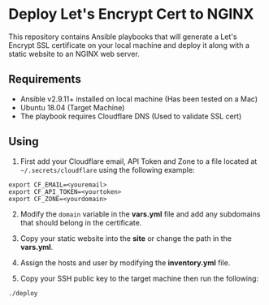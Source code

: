 # Deploy Let's Encrypt Cert to NGINX
This repository contains Ansible playbooks that will generate a Let's Encrypt SSL certificate on your local machine and deploy it along with a static website to an NGINX web server.

## Requirements
- Ansible v2.9.11+ installed on local machine (Has been tested on a Mac)
- Ubuntu 18.04 (Target Machine)
- The playbook requires Cloudflare DNS (Used to validate SSL cert)

## Using

1. First add your Cloudflare email, API Token and Zone to a file located at `~/.secrets/cloudflare` using the following example:

```
export CF_EMAIL=<youremail>
export CF_API_TOKEN=<yourtoken>
export CF_ZONE=<yourdomain>
```

2. Modify the `domain` variable in the **vars.yml** file and add any subdomains that should belong in the certificate.

3. Copy your static website into the **site** or change the path in the **vars.yml**. 

4. Assign the hosts and user by modifying the **inventory.yml** file.

5. Copy your SSH public key to the target machine then run the following:

```
./deploy
```
